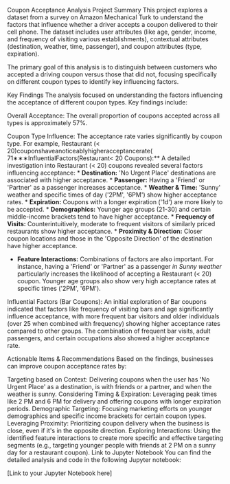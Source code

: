 Coupon Acceptance Analysis
Project Summary
This project explores a dataset from a survey on Amazon Mechanical Turk to understand the factors that influence whether a driver accepts a coupon delivered to their cell phone. The dataset includes user attributes (like age, gender, income, and frequency of visiting various establishments), contextual attributes (destination, weather, time, passenger), and coupon attributes (type, expiration).

The primary goal of this analysis is to distinguish between customers who accepted a driving coupon versus those that did not, focusing specifically on different coupon types to identify key influencing factors.

Key Findings
The analysis focused on understanding the factors influencing the acceptance of different coupon types. Key findings include:

Overall Acceptance: The overall proportion of coupons accepted across all types is approximately 57%.

Coupon Type Influence: The acceptance rate varies significantly by coupon type. For example, Restaurant (< 20)couponshaveanoticeablyhigheracceptancerate( 71∗∗∗InfluentialFactors(Restaurant< 20 Coupons):** A detailed investigation into Restaurant (< 20) coupons revealed several factors influencing acceptance:
    *   **Destination:** 'No Urgent Place' destinations are associated with higher acceptance.
    *   **Passenger:** Having a 'Friend' or 'Partner' as a passenger increases acceptance.
    *   **Weather & Time:** 'Sunny' weather and specific times of day ('2PM', '6PM') show higher acceptance rates.
    *   **Expiration:** Coupons with a longer expiration ('1d') are more likely to be accepted.
    *   **Demographics:** Younger age groups (21-30) and certain middle-income brackets tend to have higher acceptance.
    *   **Frequency of Visits:** Counterintuitively, moderate to frequent visitors of similarly priced restaurants show higher acceptance.
    *   **Proximity & Direction:** Closer coupon locations and those in the 'Opposite Direction' of the destination have higher acceptance.
*   **Feature Interactions:** Combinations of factors are also important. For instance, having a 'Friend' or 'Partner' as a passenger *in Sunny weather* particularly increases the likelihood of accepting a Restaurant (< 20) coupon. Younger age groups also show very high acceptance rates at specific times ('2PM', '6PM').

Influential Factors (Bar Coupons): An initial exploration of Bar coupons indicated that factors like frequency of visiting bars and age significantly influence acceptance, with more frequent bar visitors and older individuals (over 25 when combined with frequency) showing higher acceptance rates compared to other groups. The combination of frequent bar visits, adult passengers, and certain occupations also showed a higher acceptance rate.

Actionable Items & Recommendations
Based on the findings, businesses can improve coupon acceptance rates by:

Targeting based on Context: Delivering coupons when the user has 'No Urgent Place' as a destination, is with friends or a partner, and when the weather is sunny.
Considering Timing & Expiration: Leveraging peak times like 2 PM and 6 PM for delivery and offering coupons with longer expiration periods.
Demographic Targeting: Focusing marketing efforts on younger demographics and specific income brackets for certain coupon types.
Leveraging Proximity: Prioritizing coupon delivery when the business is close, even if it's in the opposite direction.
Exploring Interactions: Using the identified feature interactions to create more specific and effective targeting segments (e.g., targeting younger people with friends at 2 PM on a sunny day for a restaurant coupon).
Link to Jupyter Notebook
You can find the detailed analysis and code in the following Jupyter notebook:

[Link to your Jupyter Notebook here]
